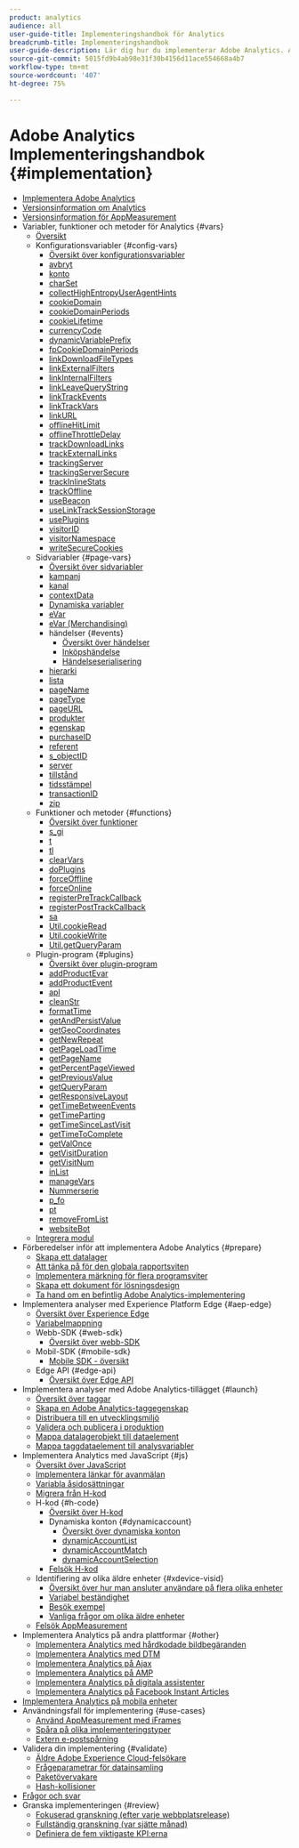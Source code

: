 ```yaml
---
product: analytics
audience: all
user-guide-title: Implementeringshandbok för Analytics
breadcrumb-title: Implementeringshandbok
user-guide-description: Lär dig hur du implementerar Adobe Analytics. Anpassa vilka data som samlas in för att få ut så mycket som möjligt av Analytics-data.
source-git-commit: 5015fd9b4ab98e31f30b4156d11ace554668a4b7
workflow-type: tm+mt
source-wordcount: '407'
ht-degree: 75%

---
```



# Adobe Analytics Implementeringshandbok {#implementation}

+ [Implementera Adobe Analytics](home.md)
+ [Versionsinformation om Analytics](https://experienceleague.adobe.com/docs/analytics/release-notes/latest.html)
+ [Versionsinformation för AppMeasurement](appmeasurement-updates.md)
+ Variabler, funktioner och metoder för Analytics {#vars}
   + [Översikt](vars/overview.md)
   + Konfigurationsvariabler {#config-vars}
      + [Översikt över konfigurationsvariabler](vars/config-vars/configuration-variables.md)
      + [avbryt](vars/config-vars/abort.md)
      + [konto](vars/config-vars/account.md)
      + [charSet](vars/config-vars/charset.md)
      + [collectHighEntropyUserAgentHints](vars/config-vars/collecthighentropyuseragenthints.md)
      + [cookieDomain](vars/config-vars/cookiedomain.md)
      + [cookieDomainPeriods](vars/config-vars/cookiedomainperiods.md)
      + [cookieLifetime](vars/config-vars/cookielifetime.md)
      + [currencyCode](vars/config-vars/currencycode.md)
      + [dynamicVariablePrefix](vars/config-vars/dynamicvariableprefix.md)
      + [fpCookieDomainPeriods](vars/config-vars/fpcookiedomainperiods.md)
      + [linkDownloadFileTypes](vars/config-vars/linkdownloadfiletypes.md)
      + [linkExternalFilters](vars/config-vars/linkexternalfilters.md)
      + [linkInternalFilters](vars/config-vars/linkinternalfilters.md)
      + [linkLeaveQueryString](vars/config-vars/linkleavequerystring.md)
      + [linkTrackEvents](vars/config-vars/linktrackevents.md)
      + [linkTrackVars](vars/config-vars/linktrackvars.md)
      + [linkURL](vars/config-vars/linkurl.md)
      + [offlineHitLimit](vars/config-vars/offlinehitlimit.md)
      + [offlineThrottleDelay](vars/config-vars/offlinethrottledelay.md)
      + [trackDownloadLinks](vars/config-vars/trackdownloadlinks.md)
      + [trackExternalLinks](vars/config-vars/trackexternallinks.md)
      + [trackingServer](vars/config-vars/trackingserver.md)
      + [trackingServerSecure](vars/config-vars/trackingserversecure.md)
      + [trackInlineStats](vars/config-vars/trackinlinestats.md)
      + [trackOffline](vars/config-vars/trackoffline.md)
      + [useBeacon](vars/config-vars/usebeacon.md)
      + [useLinkTrackSessionStorage](vars/config-vars/uselinktracksessionstorage.md)
      + [usePlugins](vars/config-vars/useplugins.md)
      + [visitorID](vars/config-vars/visitorid.md)
      + [visitorNamespace](vars/config-vars/visitornamespace.md)
      + [writeSecureCookies](vars/config-vars/writesecurecookies.md)
   + Sidvariabler {#page-vars}
      + [Översikt över sidvariabler](vars/page-vars/page-variables.md)
      + [kampanj](vars/page-vars/campaign.md)
      + [kanal](vars/page-vars/channel.md)
      + [contextData](vars/page-vars/contextdata.md)
      + [Dynamiska variabler](vars/page-vars/dynamic-variables.md)
      + [eVar](vars/page-vars/evar.md)
      + [eVar (Merchandising)](vars/page-vars/evar-merchandising.md)
      + händelser {#events}
         + [Översikt över händelser](vars/page-vars/events/events-overview.md)
         + [Inköpshändelse](vars/page-vars/events/event-purchase.md)
         + [Händelseserialisering](vars/page-vars/events/event-serialization.md)
      + [hierarki](vars/page-vars/hier.md)
      + [lista](vars/page-vars/list.md)
      + [pageName](vars/page-vars/pagename.md)
      + [pageType](vars/page-vars/pagetype.md)
      + [pageURL](vars/page-vars/pageurl.md)
      + [produkter](vars/page-vars/products.md)
      + [egenskap](vars/page-vars/prop.md)
      + [purchaseID](vars/page-vars/purchaseid.md)
      + [referent](vars/page-vars/referrer.md)
      + [s_objectID](vars/page-vars/s-objectid.md)
      + [server](vars/page-vars/server.md)
      + [tillstånd](vars/page-vars/state.md)
      + [tidsstämpel](vars/page-vars/timestamp.md)
      + [transactionID](vars/page-vars/transactionid.md)
      + [zip](vars/page-vars/zip.md)
   + Funktioner och metoder {#functions}
      + [Översikt över funktioner](vars/functions/overview.md)
      + [s_gi](vars/functions/s-gi.md)
      + [t](vars/functions/t-method.md)
      + [tl](vars/functions/tl-method.md)
      + [clearVars](vars/functions/clearvars.md)
      + [doPlugins](vars/functions/doplugins.md)
      + [forceOffline](vars/functions/forceoffline.md)
      + [forceOnline](vars/functions/forceonline.md)
      + [registerPreTrackCallback](vars/functions/registerpretrackcallback.md)
      + [registerPostTrackCallback](vars/functions/registerposttrackcallback.md)
      + [sa](vars/functions/sa-method.md)
      + [Util.cookieRead](vars/functions/util-cookieread.md)
      + [Util.cookieWrite](vars/functions/util-cookiewrite.md)
      + [Util.getQueryParam](vars/functions/util-getqueryparam.md)
   + Plugin-program {#plugins}
      + [Översikt över plugin-program](vars/plugins/impl-plugins.md)
      + [addProductEvar](vars/plugins/addproductevar.md)
      + [addProductEvent](vars/plugins/addproductevent.md)
      + [apl](vars/plugins/apl.md)
      + [cleanStr](vars/plugins/cleanstr.md)
      + [formatTime](vars/plugins/formattime.md)
      + [getAndPersistValue](vars/plugins/getandpersistvalue.md)
      + [getGeoCoordinates](vars/plugins/getgeocoordinates.md)
      + [getNewRepeat](vars/plugins/getnewrepeat.md)
      + [getPageLoadTime](vars/plugins/getpageloadtime.md)
      + [getPageName](vars/plugins/getpagename.md)
      + [getPercentPageViewed](vars/plugins/getpercentpageviewed.md)
      + [getPreviousValue](vars/plugins/getpreviousvalue.md)
      + [getQueryParam](vars/plugins/getqueryparam.md)
      + [getResponsiveLayout](vars/plugins/getresponsivelayout.md)
      + [getTimeBetweenEvents](vars/plugins/gettimebetweenevents.md)
      + [getTimeParting](vars/plugins/gettimeparting.md)
      + [getTimeSinceLastVisit](vars/plugins/gettimesincelastvisit.md)
      + [getTimeToComplete](vars/plugins/gettimetocomplete.md)
      + [getValOnce](vars/plugins/getvalonce.md)
      + [getVisitDuration](vars/plugins/getvisitduration.md)
      + [getVisitNum](vars/plugins/getvisitnum.md)
      + [inList](vars/plugins/inlist.md)
      + [manageVars](vars/plugins/managevars.md)
      + [Nummerserie](vars/plugins/numberssuite.md)
      + [p_fo](vars/plugins/p-fo.md)
      + [pt](vars/plugins/pt-plugin.md)
      + [removeFromList](vars/plugins/removefromlist.md)
      + [websiteBot](vars/plugins/websitebot.md)
   + [Integrera modul](vars/integrate.md)
+ Förberedelser inför att implementera Adobe Analytics {#prepare}
   + [Skapa ett datalager](prepare/data-layer.md)
   + [Att tänka på för den globala rapportsviten](prepare/global-rs.md)
   + [Implementera märkning för flera programsviter](prepare/multi-suite-tagging.md)
   + [Skapa ett dokument för lösningsdesign](prepare/solution-design.md)
   + [Ta hand om en befintlig Adobe Analytics-implementering](prepare/existing-implementation.md)
+ Implementera analyser med Experience Platform Edge {#aep-edge}
   + [Översikt över Experience Edge](aep-edge/overview.md)
   + [Variabelmappning](aep-edge/variable-mapping.md)
   + Webb-SDK {#web-sdk}
      + [Översikt över webb-SDK](aep-edge/web-sdk/overview.md)
   + Mobil-SDK {#mobile-sdk}
      + [Mobile SDK - översikt](aep-edge/mobile-sdk/overview.md)
   + Edge API {#edge-api}
      + [Översikt över Edge API](aep-edge/edge-api/overview.md)
+ Implementera analyser med Adobe Analytics-tillägget {#launch}
   + [Översikt över taggar](launch/overview.md)
   + [Skapa en Adobe Analytics-taggegenskap](launch/create-analytics-property.md)
   + [Distribuera till en utvecklingsmiljö](launch/deploy-dev.md)
   + [Validera och publicera i produktion](launch/validate-publish-prod.md)
   + [Mappa datalagerobjekt till dataelement](launch/layer-to-elements.md)
   + [Mappa taggdataelement till analysvariabler](launch/elements-to-variable.md)
+ Implementera Analytics med JavaScript {#js}
   + [Översikt över JavaScript](js/overview.md)
   + [Implementera länkar för avanmälan](js/opt-out.md)
   + [Variabla åsidosättningar](js/overrides.md)
   + [Migrera från H-kod](js/migrate-from-hcode.md)
   + H-kod {#h-code}
      + [Översikt över H-kod](js/h-code/overview.md)
      + Dynamiska konton {#dynamicaccount}
         + [Översikt över dynamiska konton](js/h-code/dynamicaccount/overview.md)
         + [dynamicAccountList](js/h-code/dynamicaccount/dynamicaccountlist.md)
         + [dynamicAccountMatch](js/h-code/dynamicaccount/dynamicaccountmatch.md)
         + [dynamicAccountSelection](js/h-code/dynamicaccount/dynamicaccountselection.md)
      + [Felsök H-kod](js/h-code/troubleshooting.md)
   + Identifiering av olika äldre enheter {#xdevice-visid}
      + [Översikt över hur man ansluter användare på flera olika enheter](js/xdevice-visid/xdevice-connecting.md)
      + [Variabel beständighet](js/xdevice-visid/variable-persistence.md)
      + [Besök exempel](js/xdevice-visid/visit-example.md)
      + [Vanliga frågor om olika äldre enheter](js/xdevice-visid/xdevice-faq.md)
   + [Felsök AppMeasurement](js/troubleshooting.md)
+ Implementera Analytics på andra plattformar {#other}
   + [Implementera Analytics med hårdkodade bildbegäranden](other/hardcoded.md)
   + [Implementera Analytics med DTM](other/dtm-implementation-overview.md)
   + [Implementera Analytics på Ajax](other/ajax.md)
   + [Implementera Analytics på AMP](other/amp.md)
   + [Implementera Analytics på digitala assistenter](other/digital-assistants.md)
   + [Implementera Analytics på Facebook Instant Articles](other/fb-instant-articles.md)
+ [Implementera Analytics på mobila enheter](mobile-device-sdk.md)
+ Användningsfall för implementering {#use-cases}
   + [Använd AppMeasurement med iFrames](use-cases/iframe.md)
   + [Spåra på olika implementeringstyper](use-cases/cross-type-implementation.md)
   + [Extern e-postspårning](use-cases/email-external.md)
+ Validera din implementering {#validate}
   + [Äldre Adobe Experience Cloud-felsökare](validate/debugger.md)
   + [Frågeparametrar för datainsamling](validate/query-parameters.md)
   + [Paketövervakare](validate/packet-monitor.md)
   + [Hash-kollisioner](validate/hash-collisions.md)
+ [Frågor och svar](faq.md)
+ Granska implementeringen {#review}
   + [Fokuserad granskning (efter varje webbplatsrelease)](review/focused-review.md)
   + [Fullständig granskning (var sjätte månad)](review/full-review.md)
   + [Definiera de fem viktigaste KPI:erna](review/define-kpis.md)
